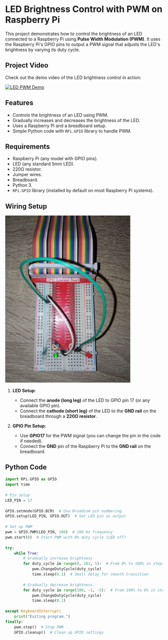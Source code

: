 # **LED Brightness Control with PWM on Raspberry Pi**

This project demonstrates how to control the brightness of an LED connected to a Raspberry Pi using **Pulse Width Modulation (PWM)**. It uses the Raspberry Pi's GPIO pins to output a PWM signal that adjusts the LED's brightness by varying its duty cycle.

## **Project Video**

Check out the demo video of the LED brightness control in action:

[![LED PWM Demo](https://img.youtube.com/vi/tn53XlbMxW8/0.jpg)](https://youtu.be/tn53XlbMxW8?feature=shared)

## **Features**
- Controls the brightness of an LED using PWM.
- Gradually increases and decreases the brightness of the LED.
- Uses a Raspberry Pi and a breadboard setup.
- Simple Python code with `RPi.GPIO` library to handle PWM.

## **Requirements**
- Raspberry Pi (any model with GPIO pins).
- LED (any standard 5mm LED).
- 220Ω resistor.
- Jumper wires.
- Breadboard.
- Python 3.
- `RPi.GPIO` library (installed by default on most Raspberry Pi systems).

## **Wiring Setup**
<img src="assets/breadboard.jpg" width="400" />

1. **LED Setup**:
   - Connect the **anode (long leg)** of the LED to GPIO pin 17 (or any available GPIO pin).
   - Connect the **cathode (short leg)** of the LED to the **GND rail** on the breadboard through a **220Ω resistor**.

2. **GPIO Pin Setup**:
   - Use **GPIO17** for the PWM signal (you can change the pin in the code if needed).
   - Connect the **GND** pin of the Raspberry Pi to the **GND rail** on the breadboard.

## **Python Code**

```python
import RPi.GPIO as GPIO
import time

# Pin setup
LED_PIN = 17

GPIO.setmode(GPIO.BCM)  # Use Broadcom pin numbering
GPIO.setup(LED_PIN, GPIO.OUT)  # Set LED pin as output

# Set up PWM
pwm = GPIO.PWM(LED_PIN, 100)  # 100 Hz frequency
pwm.start(0)  # Start PWM with 0% duty cycle (LED off)

try:
    while True:
        # Gradually increase brightness
        for duty_cycle in range(0, 101, 5):  # From 0% to 100% in steps of 5%
            pwm.ChangeDutyCycle(duty_cycle)
            time.sleep(0.1)  # Small delay for smooth transition

        # Gradually decrease brightness
        for duty_cycle in range(100, -1, -5):  # From 100% to 0% in steps of 5%
            pwm.ChangeDutyCycle(duty_cycle)
            time.sleep(0.1)

except KeyboardInterrupt:
    print("Exiting program.")
finally:
    pwm.stop()  # Stop PWM
    GPIO.cleanup()  # Clean up GPIO settings
